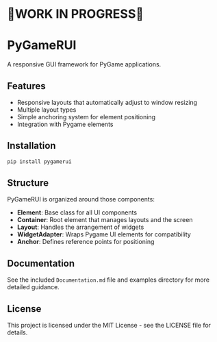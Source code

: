 # 🚧WORK IN PROGRESS🚧
# PyGameRUI

A responsive GUI framework for PyGame applications.

## Features

- Responsive layouts that automatically adjust to window resizing
- Multiple layout types
- Simple anchoring system for element positioning
- Integration with Pygame elements


## Installation

```bash
pip install pygamerui
```

## Structure

PyGameRUI is organized around those components:

- **Element**: Base class for all UI components
- **Container**: Root element that manages layouts and the screen
- **Layout**: Handles the arrangement of widgets
- **WidgetAdapter**: Wraps Pygame UI elements for compatibility
- **Anchor**: Defines reference points for positioning

## Documentation

See the included `Documentation.md` file and examples directory for more detailed guidance.

## License

This project is licensed under the MIT License - see the LICENSE file for details.